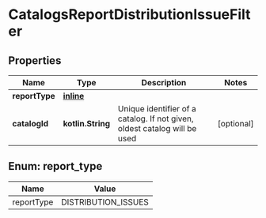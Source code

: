 
# CatalogsReportDistributionIssueFilter

## Properties
| Name | Type | Description | Notes |
| ------------ | ------------- | ------------- | ------------- |
| **reportType** | [**inline**](#ReportType) |  |  |
| **catalogId** | **kotlin.String** | Unique identifier of a catalog. If not given, oldest catalog will be used |  [optional] |


<a id="ReportType"></a>
## Enum: report_type
| Name | Value |
| ---- | ----- |
| reportType | DISTRIBUTION_ISSUES |




